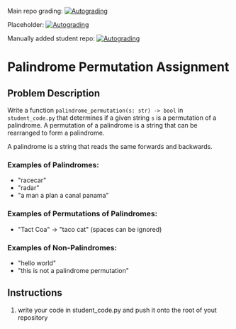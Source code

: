 Main repo grading: [![Autograding](https://github.com/forktrial/forktrial-forker_cl-forker_cl-forker/actions/workflows/classroom.yml/badge.svg)](https://github.com/forktrial/forktrial-forker_cl-forker_cl-forker/actions/workflows/classroom.yml)

Placeholder: [![Autograding](https://github.com/YoussefElserougi/forker/actions/workflows/classroom.yml/badge.svg)](https://github.com/YoussefElserougi/forker/actions/workflows/classroom.yml)

Manually added student repo: [![Autograding](https://github.com/forktrial/forker-cl-YoussefElserougi/actions/workflows/classroom.yml/badge.svg)](https://github.com/forktrial/forker-cl-YoussefElserougi/actions/workflows/classroom.yml)

# Palindrome Permutation Assignment

## Problem Description

Write a function `palindrome_permutation(s: str) -> bool` in `student_code.py` that determines if a given string `s` is a permutation of a palindrome. A permutation of a palindrome is a string that can be rearranged to form a palindrome.

A palindrome is a string that reads the same forwards and backwards.

### Examples of Palindromes:
- "racecar"
- "radar"
- "a man a plan a canal panama"

### Examples of Permutations of Palindromes:
- "Tact Coa" -> "taco cat" (spaces can be ignored)

### Examples of Non-Palindromes:
- "hello world"
- "this is not a palindrome permutation"

## Instructions

1. write your code in student_code.py and push it onto the root of yout repository
